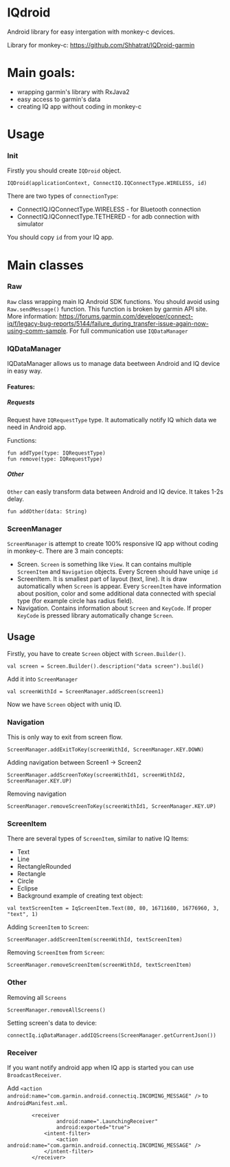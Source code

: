 # IQdroid

Android library for easy intergation with monkey-c devices.

Library for monkey-c: https://github.com/Shhatrat/IQDroid-garmin

# Main goals:
- wrapping garmin's library with RxJava2
- easy access to garmin's data
- creating IQ app without coding in monkey-c

# Usage
### Init
Firstly you should create `IQDroid` object. 
```
IQDroid(applicationContext, ConnectIQ.IQConnectType.WIRELESS, id)
```
There are two types of `connectionType`:
 - ConnectIQ.IQConnectType.WIRELESS - for Bluetooth connection
 - ConnectIQ.IQConnectType.TETHERED - for adb connection with simulator

You should copy `id` from your IQ app.

# Main classes
### Raw
`Raw` class wrapping main IQ Android SDK functions. You should avoid using `Raw.sendMessage()` function. This function is broken by garmin API site. More information: https://forums.garmin.com/developer/connect-iq/f/legacy-bug-reports/5144/failure_during_transfer-issue-again-now-using-comm-sample. For full communication use `IQDataManager`

### IQDataManager
IQDataManager allows us to manage data beetween Android and IQ device in easy way.
#### Features:
##### Requests
Request have `IQRequestType` type. It automatically notify IQ which data we need in Android app. 

Functions:
```
fun addType(type: IQRequestType)
fun remove(type: IQRequestType)
```
##### Other
`Other` can easly transform data between Android and IQ device. It takes 1-2s delay.
```
fun addOther(data: String)
```

### ScreenManager
`ScreenManager` is attempt to create 100% responsive IQ app without coding in monkey-c. There are 3 main concepts:
 - Screen. `Screen` is something like `View`. It can contains multiple `ScreenItem` and `Navigation` objects. Every Screen should have uniqe `id`
 - ScreenItem. It is smallest part of layout (text, line). It is draw automatically when `Screen` is appear. Every `ScreenItem` have information about position, color and some additional data connected with special type (for example circle has radius field). 
 - Navigation. Contains information about `Screen` and `KeyCode`. If proper `KeyCode` is pressed library automatically change `Screen`.
 
 ## Usage
 Firstly, you have to create `Screen` object with `Screen.Builder()`. 
```
val screen = Screen.Builder().description("data screen").build()
```
Add it into `ScreenManager`
```
val screenWithId = ScreenManager.addScreen(screen1)
``` 
Now we have `Screen` object with uniq ID.

### Navigation
This is only way to exit from screen flow.
```
ScreenManager.addExitToKey(screenWithId, ScreenManager.KEY.DOWN)
```
Adding navigation between Screen1 -> Screen2
```
ScreenManager.addScreenToKey(screenWithId1, screenWithId2, ScreenManager.KEY.UP)
```
Removing navigation 
```
ScreenManager.removeScreenToKey(screenWithId1, ScreenManager.KEY.UP)
```
### ScreenItem
There are several types of `ScreenItem`, similar to native IQ Items:
- Text
- Line
- RectangleRounded
- Rectangle
- Circle
- Eclipse
- Background
example of creating text object:
```
val textScreenItem = IqScreenItem.Text(80, 80, 16711680, 16776960, 3, "text", 1)
```
Adding `ScreenItem` to `Screen`:
```
ScreenManager.addScreenItem(screenWithId, textScreenItem)
```
Removing `ScreenItem` from `Screen`:
```
ScreenManager.removeScreenItem(screenWithId, textScreenItem)
```
### Other
Removing all `Screens`
```
ScreenManager.removeAllScreens()
```
Setting screen's data to device:
```
connectIq.iqDataManager.addIQScreens(ScreenManager.getCurrentJson())
```
### Receiver
If you want notify android app when IQ app is started you can use `BroadcastReceiver`.

Add `<action android:name="com.garmin.android.connectiq.INCOMING_MESSAGE" />` to `AndroidManifest.xml`.
```
        <receiver
                android:name=".LaunchingReceiver"
                android:exported="true">
            <intent-filter>
                <action android:name="com.garmin.android.connectiq.INCOMING_MESSAGE" />
            </intent-filter>
        </receiver>
```
